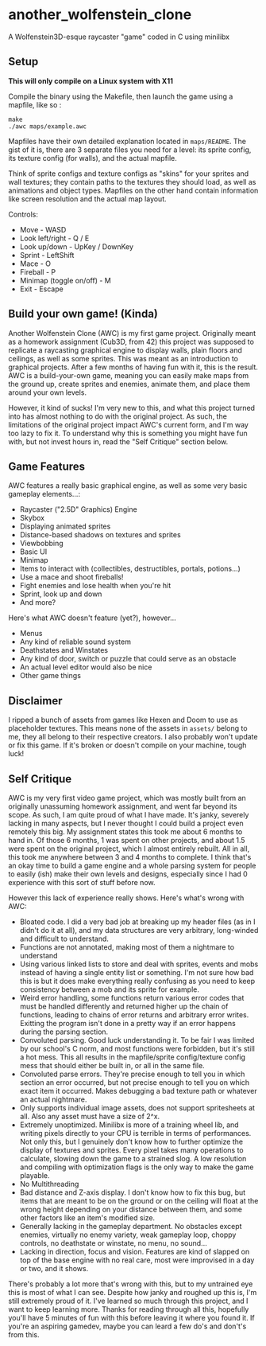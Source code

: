 # another_wolfenstein_clone
A Wolfenstein3D-esque raycaster "game" coded in C using minilibx

## Setup

**This will only compile on a Linux system with X11**

Compile the binary using the Makefile, then launch the game using a mapfile, like so :
```
make
./awc maps/example.awc
```
Mapfiles have their own detailed explanation located in `maps/README`.
The gist of it is, there are 3 separate files you need for a level: its sprite config, its texture config (for walls), and the actual mapfile. 

Think of sprite configs and texture configs as "skins" for your sprites and wall textures; they contain paths to the textures they should load, as well as animations and object types.
Mapfiles on the other hand contain information like screen resolution and the actual map layout.

Controls:
- Move - WASD
- Look left/right - Q / E
- Look up/down - UpKey / DownKey
- Sprint - LeftShift
- Mace - O
- Fireball - P
- Minimap (toggle on/off) - M
- Exit - Escape

## Build your own game! (Kinda)

Another Wolfenstein Clone (AWC) is my first game project. Originally meant as a homework assignment (Cub3D, from 42) this project was supposed to replicate a raycasting graphical engine to display walls, plain floors and ceilings, as well as some sprites. This was meant as an introduction to graphical projects.
After a few months of having fun with it, this is the result. AWC is a build-your-own game, meaning you can easily make maps from the ground up, create sprites and enemies, animate them, and place them around your own levels.

However, it kind of sucks! I'm very new to this, and what this project turned into has almost nothing to do with the original project. As such, the limitations of the original project impact AWC's current form, and I'm way too lazy to fix it. To understand why this is something you might have fun with, but not invest hours in, read the "Self Critique" section below.

## Game Features

AWC features a really basic graphical engine, as well as some very basic gameplay elements...:

- Raycaster ("2.5D" Graphics) Engine
- Skybox
- Displaying animated sprites
- Distance-based shadows on textures and sprites
- Viewbobbing
- Basic UI
- Minimap
- Items to interact with (collectibles, destructibles, portals, potions...)
- Use a mace and shoot fireballs!
- Fight enemies and lose health when you're hit
- Sprint, look up and down
- And more?

Here's what AWC doesn't feature (yet?), however...
- Menus
- Any kind of reliable sound system
- Deathstates and Winstates
- Any kind of door, switch or puzzle that could serve as an obstacle
- An actual level editor would also be nice
- Other game things

## Disclaimer

I ripped a bunch of assets from games like Hexen and Doom to use as placeholder textures. This means none of the assets in `assets/` belong to me, they all belong to their respective creators.
I also probably won't update or fix this game. If it's broken or doesn't compile on your machine, tough luck!

## Self Critique

AWC is my very first video game project, which was mostly built from an originally unassuming homework assignment, and went far beyond its scope.
As such, I am quite proud of what I have made. It's janky, severely lacking in many aspects, but I never thought I could build a project even remotely this big.
My assignment states this took me about 6 months to hand in. Of those 6 months, 1 was spent on other projects, and about 1.5 were spent on the original project, which I almost entirely rebuilt. All in all, this took me anywhere between 3 and 4 months to complete. I think that's an okay time to build a game engine and a whole parsing system for people to easily (ish) make their own levels and designs, especially since I had 0 experience with this sort of stuff before now.

However this lack of experience really shows. Here's what's wrong with AWC:
- Bloated code. I did a very bad job at breaking up my header files (as in I didn't do it at all), and my data structures are very arbitrary, long-winded and difficult to understand.
- Functions are not annotated, making most of them a nightmare to understand
- Using various linked lists to store and deal with sprites, events and mobs instead of having a single entity list or something. I'm not sure how bad this is but it does make everything really confusing as you need to keep consistency between a mob and its sprite for example.
- Weird error handling, some functions return various error codes that must be handled differently and returned higher up the chain of functions, leading to chains of error returns and arbitrary error writes. Exitting the program isn't done in a pretty way if an error happens during the parsing section.
- Convoluted parsing. Good luck understanding it. To be fair I was limited by our school's C norm, and most functions were forbidden, but it's still a hot mess. This all results in the mapfile/sprite config/texture config mess that should either be built in, or all in the same file.
- Convoluted parse errors. They're precise enough to tell you in which section an error occurred, but not precise enough to tell you on which exact item it occurred. Makes debugging a bad texture path or whatever an actual nightmare.
- Only supports individual image assets, does not support spritesheets at all. Also any asset must have a size of 2^x. 
- Extremely unoptimized. Minilibx is more of a training wheel lib, and writing pixels directly to your CPU is terrible in terms of performances. Not only this, but I genuinely don't know how to further optimize the display of textures and sprites. Every pixel takes many operations to calculate, slowing down the game to a strained slog. A low resolution and compiling with optimization flags is the only way to make the game playable.
- No Multithreading
- Bad distance and Z-axis display. I don't know how to fix this bug, but items that are meant to be on the ground or on the ceiling will float at the wrong height depending on your distance between them, and some other factors like an item's modified size.
- Generally lacking in the gameplay department. No obstacles except enemies, virtually no enemy variety, weak gameplay loop, choppy controls, no deathstate or winstate, no menu, no sound...
- Lacking in direction, focus and vision. Features are kind of slapped on top of the base engine with no real care, most were improvised in a day or two, and it shows.

There's probably a lot more that's wrong with this, but to my untrained eye this is most of what I can see. Despite how janky and roughed up this is, I'm still extremely proud of it. I've learned so much through this project, and I want to keep learning more.
Thanks for reading through all this, hopefully you'll have 5 minutes of fun with this before leaving it where you found it. If you're an aspiring gamedev, maybe you can leard a few do's and don't's from this.
